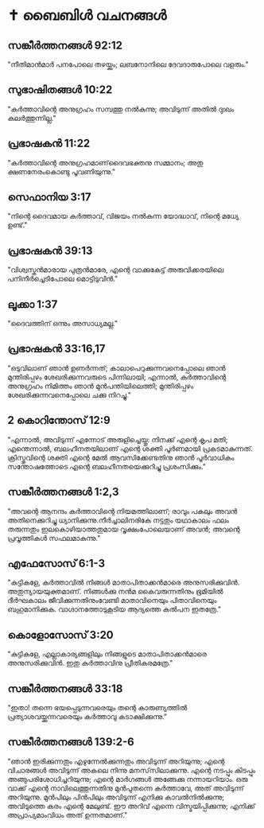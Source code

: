 # ✝️ ബൈബിൾ വചനങ്ങൾ

## സങ്കീർത്തനങ്ങൾ 92:12  
"നീതിമാന്‍മാര്‍ പനപോലെ തഴയ്ക്കും; ലബനോനിലെ ദേവദാരുപോലെ വളരും."

## സുഭാഷിതങ്ങൾ 10:22  
"കര്‍ത്താവിന്റെ അനുഗ്രഹം സമ്പത്തു നല്‍കുന്നു; അവിടുന്ന് അതില്‍ ദുഃഖം കലര്‍ത്തുന്നില്ല."

## പ്രഭാഷക‌ന്‍ 11:22  
"കര്‍ത്താവിന്റെ അനുഗ്രഹമാണ്‌ദൈവഭക്തനു സമ്മാനം; അതു ക്ഷണനേരംകൊണ്ടു പൂവണിയുന്നു."

## സെഫാനിയ 3:17  
"നിന്റെ ദൈവമായ കര്‍ത്താവ്, വിജയം നല്‍കുന്ന യോദ്ധാവ്, നിന്റെ മധ്യേ ഉണ്ട്."

## പ്രഭാഷക‌ന്‍ 39:13  
"വിശ്വസ്തന്‍മാരായ പുത്രന്‍മാരേ, എന്റെ വാക്കുകേട്ട് അരുവിക്കരയിലെ പനിനീര്‍ച്ചെടിപോലെ മൊട്ടിടുവിന്‍."

## ലൂക്കാ 1:37  
"ദൈവത്തിന് ഒന്നും അസാധ്യമല്ല."

## പ്രഭാഷക‌ന്‍ 33:16,17  
"ഒടുവിലാണ് ഞാന്‍ ഉണര്‍ന്നത്; കാലാപെറുക്കുന്നവനെപ്പോലെ ഞാന്‍ മുന്തിരിപ്പഴം ശേഖരിക്കുന്നവരുടെ പിന്നിലായി; എന്നാല്‍, കര്‍ത്താവിന്റെ അനുഗ്രഹം നിമിത്തം ഞാന്‍ മുന്‍പന്തിയിലെത്തി; മുന്തിരിപ്പഴം ശേഖരിക്കുന്നവനെപ്പോലെ ചക്കു നിറച്ചു."

## 2 കൊറിന്തോസ് 12:9  
"എന്നാല്‍, അവിടുന്ന് എന്നോട് അരുളിച്ചെയ്തു: നിനക്ക് എന്റെ കൃപ മതി; എന്തെന്നാല്‍, ബലഹീനതയിലാണ് എന്റെ ശക്തി പൂര്‍ണമായി പ്രകടമാകുന്നത്. ക്രിസ്തുവിന്റെ ശക്തി എന്റെ മേല്‍ ആവസിക്കേണ്ടതിനു ഞാന്‍ പൂര്‍വാധികം സന്തോഷത്തോടെ എന്റെ ബലഹീനതയെക്കുറിച്ചു പ്രശംസിക്കും."

## സങ്കീർത്തനങ്ങൾ 1:2,3  
"അവന്റെ ആനന്ദം കര്‍ത്താവിന്റെ നിയമത്തിലാണ്; രാവും പകലും അവന്‍ അതിനെക്കുറിച്ചു ധ്യാനിക്കുന്നു.നീര്‍ച്ചാലിനരികേ നട്ടതും യഥാകാലം ഫലം തരുന്നതും ഇലകൊഴിയാത്തതുമായ വൃക്ഷംപോലെയാണ് അവന്‍; അവന്റെ പ്രവൃത്തികള്‍ സഫലമാകുന്നു."

## എഫേസോസ് 6:1-3  
"കുട്ടികളേ, കര്‍ത്താവില്‍ നിങ്ങള്‍ മാതാപിതാക്കന്‍മാരെ അനുസരിക്കുവിന്‍. അതുന്യായയുക്തമാണ്. നിങ്ങൾക്കു നന്‍മ കൈവരുന്നതിനും ഭൂമിയില്‍ ദീര്‍ഘകാലം ജീവിക്കുന്നതിനുംവേണ്ടി മാതാവിനെയും പിതാവിനെയും ബഹുമാനിക്കുക. വാഗ്ദാനത്തോടുകൂടിയ ആദ്യത്തെ കല്‍പന ഇതത്രേ."

## കൊളോസോസ് 3:20  
"കുട്ടികളേ, എല്ലാകാര്യങ്ങളിലും നിങ്ങളുടെ മാതാപിതാക്കന്‍മാരെ അനുസരിക്കുവിന്‍. ഇതു കര്‍ത്താവിനു പ്രീതികരമത്രേ."

## സങ്കീർത്തനങ്ങൾ 33:18  
"ഇതാ! തന്നെ ഭയപ്പെടുന്നവരെയും തന്റെ കാരുണ്യത്തില്‍ പ്രത്യാശവയ്ക്കുന്നവരെയും കര്‍ത്താവു കടാക്ഷിക്കുന്നു."

## സങ്കീര്‍ത്തനങ്ങള്‍ 139:2-6  
"ഞാന്‍ ഇരിക്കുന്നതും എഴുന്നേല്‍ക്കുന്നതും അവിടുന്ന് അറിയുന്നു; എന്റെ വിചാരങ്ങള്‍ അവിടുന്ന് അകലെ നിന്നു മനസ്‌സിലാക്കുന്നു. എന്റെ നടപ്പും കിടപ്പും അങ്ങുപരിശോധിച്ചറിയുന്നു; എന്റെ മാര്‍ഗങ്ങള്‍ അങ്ങേക്കു നന്നായറിയാം. ഒരു വാക്ക് എന്റെ നാവിലെത്തുന്നതിനു മുന്‍പുതന്നെ കര്‍ത്താവേ, അത് അവിടുന്ന് അറിയുന്നു. മുന്‍പിലും പിന്‍പിലും അവിടുന്ന് എനിക്കു കാവല്‍നില്‍ക്കുന്നു; അവിടുത്തെ കരം എന്റെ മേലുണ്ട്. ഈ അറിവ് എന്നെ വിസ്മയിപ്പിക്കുന്നു; എനിക്ക് അപ്രാപ്യമാംവിധം അത് ഉന്നതമാണ്."
